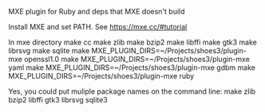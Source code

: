 MXE plugin for Ruby and deps that MXE doesn't build

Install MXE and set PATH. See https://mxe.cc/#tutorial

In mxe directory 
make cc
make zlib 
make bzip2
make libffi
make gtk3
make librsvg
make sqlite
make MXE_PLUGIN_DIRS=~/Projects/shoes3/plugin-mxe openssl1.0
make MXE_PLUGIN_DIRS=~/Projects/shoes3/plugin-mxe yaml
make MXE_PLUGIN_DIRS=~/Projects/shoes3/plugin-mxe gdbm
make MXE_PLUGIN_DIRS=~/Projects/shoes3/plugin-mxe ruby

Yes, you could put muliple package names on the command line:
make zlib bzip2 libffi gtk3 librsvg sqlite3
